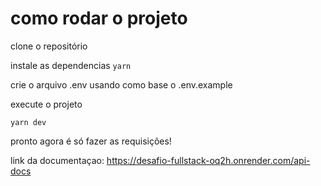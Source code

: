 # como rodar o projeto

clone o repositório

instale as dependencias 
 `yarn`

crie o arquivo .env usando como base o .env.example

execute o projeto 

`yarn dev`

pronto agora é só fazer as requisições!


link da documentaçao:  https://desafio-fullstack-oq2h.onrender.com/api-docs
